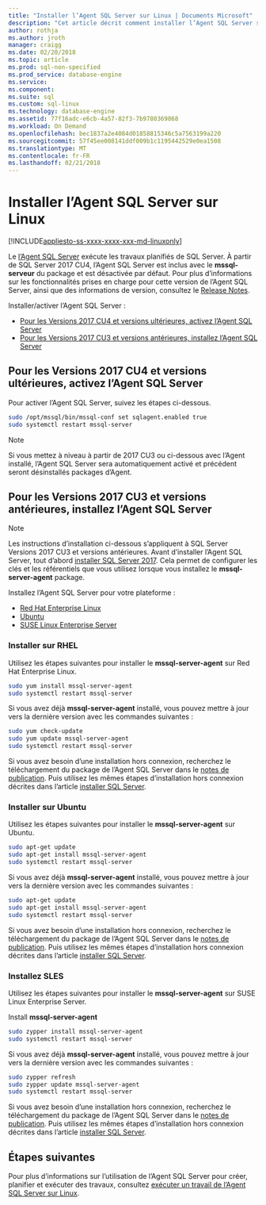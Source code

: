 ```yaml
---
title: "Installer l’Agent SQL Server sur Linux | Documents Microsoft"
description: "Cet article décrit comment installer l’Agent SQL Server sur Linux."
author: rothja
ms.author: jroth
manager: craigg
ms.date: 02/20/2018
ms.topic: article
ms.prod: sql-non-specified
ms.prod_service: database-engine
ms.service: 
ms.component: 
ms.suite: sql
ms.custom: sql-linux
ms.technology: database-engine
ms.assetid: 77f16adc-e6cb-4a57-82f3-7b9780369868
ms.workload: On Demand
ms.openlocfilehash: bec1837a2e4084d01858815346c5a7563199a220
ms.sourcegitcommit: 57f45ee008141ddf009b1c1195442529e0ea1508
ms.translationtype: MT
ms.contentlocale: fr-FR
ms.lasthandoff: 02/21/2018
---
```

# <a name="install-sql-server-agent-on-linux"></a>Installer l’Agent SQL Server sur Linux

[!INCLUDE[appliesto-ss-xxxx-xxxx-xxx-md-linuxonly](../includes/appliesto-ss-xxxx-xxxx-xxx-md-linuxonly.md)]

 Le [l’Agent SQL Server](https://docs.microsoft.com/sql/ssms/agent/sql-server-agent) exécute les travaux planifiés de SQL Server. À partir de SQL Server 2017 CU4, l’Agent SQL Server est inclus avec le **mssql-serveur** du package et est désactivée par défaut. Pour plus d’informations sur les fonctionnalités prises en charge pour cette version de l’Agent SQL Server, ainsi que des informations de version, consultez le [Release Notes](sql-server-linux-release-notes.md).

 Installer/activer l’Agent SQL Server :
- [Pour les Versions 2017 CU4 et versions ultérieures, activez l’Agent SQL Server](#EnableAgentAfterCU4)
- [Pour les Versions 2017 CU3 et versions antérieures, installez l’Agent SQL Server](#InstallAgentBelowCU4)


## <a name="EnableAgentAfterCU4">Pour les Versions 2017 CU4 et versions ultérieures, activez l’Agent SQL Server</a>

 Pour activer l’Agent SQL Server, suivez les étapes ci-dessous.

```bash
sudo /opt/mssql/bin/mssql-conf set sqlagent.enabled true 
sudo systemctl restart mssql-server
```

> [!NOTE]
> Si vous mettez à niveau à partir de 2017 CU3 ou ci-dessous avec l’Agent installé, l’Agent SQL Server sera automatiquement activé et précédent seront désinstallés packages d’Agent.  

## <a name="InstallAgentBelowCU4">Pour les Versions 2017 CU3 et versions antérieures, installez l’Agent SQL Server</a>

> [!NOTE]
> Les instructions d’installation ci-dessous s’appliquent à SQL Server Versions 2017 CU3 et versions antérieures. Avant d’installer l’Agent SQL Server, tout d’abord [installer SQL Server 2017](sql-server-linux-setup.md#platforms). Cela permet de configurer les clés et les référentiels que vous utilisez lorsque vous installez le **mssql-server-agent** package.

Installez l’Agent SQL Server pour votre plateforme :
- [Red Hat Enterprise Linux](#RHEL)
- [Ubuntu](#ubuntu)
- [SUSE Linux Enterprise Server](#SLES)

### <a name="RHEL">Installer sur RHEL</a>

Utilisez les étapes suivantes pour installer le **mssql-server-agent** sur Red Hat Enterprise Linux. 

```bash
sudo yum install mssql-server-agent
sudo systemctl restart mssql-server
```

Si vous avez déjà **mssql-server-agent** installé, vous pouvez mettre à jour vers la dernière version avec les commandes suivantes :

```bash
sudo yum check-update
sudo yum update mssql-server-agent
sudo systemctl restart mssql-server
```

Si vous avez besoin d’une installation hors connexion, recherchez le téléchargement du package de l’Agent SQL Server dans le [notes de publication](sql-server-linux-release-notes.md). Puis utilisez les mêmes étapes d’installation hors connexion décrites dans l’article [installer SQL Server](sql-server-linux-setup.md#offline).

### <a name="ubuntu">Installer sur Ubuntu</a>

Utilisez les étapes suivantes pour installer le **mssql-server-agent** sur Ubuntu. 

```bash
sudo apt-get update 
sudo apt-get install mssql-server-agent
sudo systemctl restart mssql-server
```

Si vous avez déjà **mssql-server-agent** installé, vous pouvez mettre à jour vers la dernière version avec les commandes suivantes :

```bash
sudo apt-get update 
sudo apt-get install mssql-server-agent
sudo systemctl restart mssql-server
```

Si vous avez besoin d’une installation hors connexion, recherchez le téléchargement du package de l’Agent SQL Server dans le [notes de publication](sql-server-linux-release-notes.md). Puis utilisez les mêmes étapes d’installation hors connexion décrites dans l’article [installer SQL Server](sql-server-linux-setup.md#offline).

### <a name="SLES">Installez SLES</a>

Utilisez les étapes suivantes pour installer le **mssql-server-agent** sur SUSE Linux Enterprise Server. 

Install **mssql-server-agent** 

```bash
sudo zypper install mssql-server-agent
sudo systemctl restart mssql-server
```

Si vous avez déjà **mssql-server-agent** installé, vous pouvez mettre à jour vers la dernière version avec les commandes suivantes :

```bash
sudo zypper refresh
sudo zypper update mssql-server-agent
sudo systemctl restart mssql-server
```

Si vous avez besoin d’une installation hors connexion, recherchez le téléchargement du package de l’Agent SQL Server dans le [notes de publication](sql-server-linux-release-notes.md). Puis utilisez les mêmes étapes d’installation hors connexion décrites dans l’article [installer SQL Server](sql-server-linux-setup.md#offline).

## <a name="next-steps"></a>Étapes suivantes
Pour plus d’informations sur l’utilisation de l’Agent SQL Server pour créer, planifier et exécuter des travaux, consultez [exécuter un travail de l’Agent SQL Server sur Linux](sql-server-linux-run-sql-server-agent-job.md).
